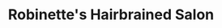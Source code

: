 ---
title: "Robinette's Hairbrained Salon"
url: /gilbert/robinettes-hairbrained-salon/
shop: hairdresser
---